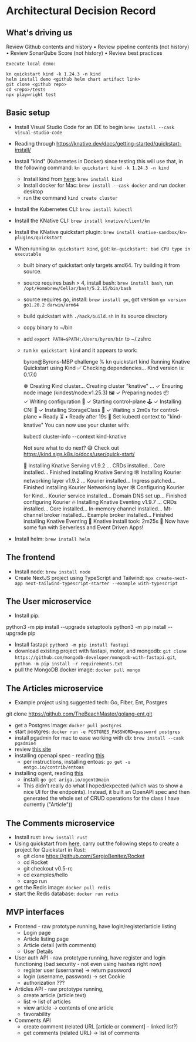 Architectural Decision Record
=============================

What's driving us
-----------------

Review Github contents and history
• Review pipeline contents (not history)
• Review SonarQube Score (not history)
• Review best practices

    Execute local demo:

    kn quickstart kind -k 1.24.3 -n kind
    helm install demo <github helm chart artifact link>
    git clone <github repo>
    cd <repo>/tests
    npx playwright test

Basic setup
-----------

* Install Visual Studio Code for an IDE to begin `brew install --cask visual-studio-code`

* Reading through https://knative.dev/docs/getting-started/quickstart-install/

* Install "kind" (Kubernetes in Docker) since testing this will use that, in the following command: `kn quickstart kind -k 1.24.3 -n kind`
    * Install kind from [here](https://kind.sigs.k8s.io/docs/user/quick-start): `brew install kind`
    * Install docker for Mac: `brew install --cask docker` and run docker desktop
    * run the command `kind create cluster`
* Install the Kubernetes CLI: `brew install kubectl`
* Install the KNative CLI: `brew install knative/client/kn`
* Install the KNative quickstart plugin: `brew install knative-sandbox/kn-plugins/quickstart`
* When running `kn quickstart kind`, got: `kn-quickstart: bad CPU type in executable`
    * built binary of quickstart only targets amd64.  Try building it from source.
    * source requires bash > 4, install bash: `brew install bash`, run `/opt/Homebrew/Cellar/bash/5.2.15/bin/bash`
    * source requires go, install: `brew install go`, got version `go version go1.20.2 darwin/arm64`
    * build quickstart with `./hack/build.sh` in its source directory
    * copy binary to ~/bin
    * add `export PATH=$PATH:/Users/byron/bin` to ~/.zshrc
    * run `kn quickstart kind` and it appears to work:

        byron@Byrons-MBP challenge % kn quickstart kind
        Running Knative Quickstart using Kind
        ✅ Checking dependencies...
            Kind version is: 0.17.0

        ☸ Creating Kind cluster...
        Creating cluster "knative" ...
        ✓ Ensuring node image (kindest/node:v1.25.3) 🖼 
        ✓ Preparing nodes 📦  
        ✓ Writing configuration 📜 
        ✓ Starting control-plane 🕹️ 
        ✓ Installing CNI 🔌 
        ✓ Installing StorageClass 💾 
        ✓ Waiting ≤ 2m0s for control-plane = Ready ⏳ 
        • Ready after 19s 💚
        Set kubectl context to "kind-knative"
        You can now use your cluster with:

        kubectl cluster-info --context kind-knative

        Not sure what to do next? 😅  Check out https://kind.sigs.k8s.io/docs/user/quick-start/

        🍿 Installing Knative Serving v1.9.2 ...
            CRDs installed...
            Core installed...
            Finished installing Knative Serving
        🕸️ Installing Kourier networking layer v1.9.2 ...
            Kourier installed...
            Ingress patched...
            Finished installing Kourier Networking layer
        🕸 Configuring Kourier for Kind...
            Kourier service installed...
            Domain DNS set up...
            Finished configuring Kourier
        🔥 Installing Knative Eventing v1.9.7 ... 
            CRDs installed...
            Core installed...
            In-memory channel installed...
            Mt-channel broker installed...
            Example broker installed...
            Finished installing Knative Eventing
        🚀 Knative install took: 2m25s 
        🎉 Now have some fun with Serverless and Event Driven Apps!
* Install helm: `brew install helm`

The frontend
------------

* Install node: `brew install node`
* Create NextJS project using TypeScript and Tailwind: `npx create-next-app next-tailwind-typescript-starter --example with-typescript`

The User microservice
---------------------

* Install pip: 

python3 -m pip install --upgrade setuptools
python3 -m pip install --upgrade pip

* Install fastapi: `python3 -m pip install fastapi`
* download existing project with fastapi, motor, and mongodb: `git clone https://github.com/mongodb-developer/mongodb-with-fastapi.git`, `python -m pip install -r requirements.txt`
* pull the MongoDB docker image: `docker pull mongo`

The Articles microservice
-------------------------

* Example project using suggested tech: Go, Fiber, Ent, Postgres

git clone https://github.com/TheBeachMaster/golang-ent.git

* get a Postgres image: `docker pull postgres`
* start postgres: `docker run -e POSTGRES_PASSWORD=password postgres`
* install pgadmin for mac to ease working with db: `brew install --cask pgadmin4`
* review [this site](https://levelup.gitconnected.com/lets-go-and-build-an-application-with-ent-b45909b3aa90)
* installing openapi spec - reading [this](https://pkg.go.dev/entgo.io/contrib/entoas#section-readme)
    * per instructions, installing entoas: `go get -u entgo.io/contrib/entoas`
* installing ogent, reading [this](https://github.com/ariga/ogent)
    * install: `go get ariga.io/ogent@main`
    * This didn't really do what I hoped/expected (which was to show a nice UI
    for the endpoints).  Instead, it built an OpenAPI spec and then generated
    the whole set of CRUD operations for the class I have currently ("Article"))

The Comments microservice
-------------------------

* Install rust: `brew install rust`
* Using quickstart from [here](https://rocket.rs/v0.5-rc/guide/quickstart/), carry out the following steps to create a project for Quickstart in Rust:
    * git clone https://github.com/SergioBenitez/Rocket
    * cd Rocket
    * git checkout v0.5-rc
    * cd examples/hello
    * cargo run
* get the Redis image: `docker pull redis`
* start the Redis database: `docker run redis`

MVP interfaces
--------------

* Frontend - raw prototype running, have login/register/article listing
    * Login page
    * Article listing page
    * Article detail (with comments)
    * User Details
* User auth API - raw prototype running, have register and login functioning (bad security - not even using hashes right now)
    * register user (username) -> return password
    * login (username, password) -> set Cookie
    * authorization ???
* Articles API - raw prototype running, 
    * create article (article text)
    * list -> list of articles
    * view article -> contents of one article
    * favorability
* Comments API
    * create comment (related URL [article or comment] - linked list?)
    * get comments (related URL) -> list of comments

